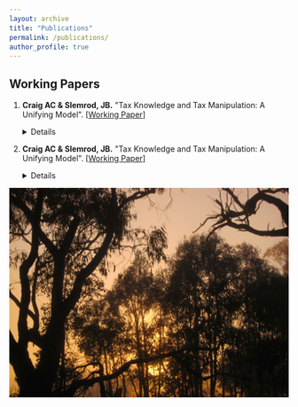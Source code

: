 ```yaml
---
layout: archive
title: "Publications"
permalink: /publications/
author_profile: true
---
```


## Working Papers

1. **Craig AC & Slemrod, JB.** "Tax Knowledge and Tax Manipulation: A Unifying Model". [[Working Paper](http://sites.lsa.umich.edu/ashcraig/wp-content/uploads/sites/716/2022/01/knowledge.pdf)] <details>Taxpayers face complex tax systems, which many struggle to understand while others strive to exploit. We characterize optimal tax rates and taxpayer education when heterogeneous individuals have an incomplete understanding of the tax system. The analysis shows how learning about tax minimization strategies is isomorphic to learning about tax rates. In both cases, the government faces a trade-off: Educating taxpayers allows them to better optimize, but affects government revenue. The optimal amount of taxpayer education and redistribution are both characterized by aggregate sufficient statistics, which do not require information about how biases or behavioral responses vary across decision margins.</details>

2. **Craig AC & Slemrod, JB.** "Tax Knowledge and Tax Manipulation: A Unifying Model". [[Working Paper](http://sites.lsa.umich.edu/ashcraig/wp-content/uploads/sites/716/2022/01/knowledge.pdf)] <details>Taxpayers face complex tax systems, which many struggle to understand while others strive to exploit. We characterize optimal tax rates and taxpayer education when heterogeneous individuals have an incomplete understanding of the tax system. The analysis shows how learning about tax minimization strategies is isomorphic to learning about tax rates. In both cases, the government faces a trade-off: Educating taxpayers allows them to better optimize, but affects government revenue. The optimal amount of taxpayer education and redistribution are both characterized by aggregate sufficient statistics, which do not require information about how biases or behavioral responses vary across decision margins.</details>

![Sunrise](../images/IMG_1459.jpg)
